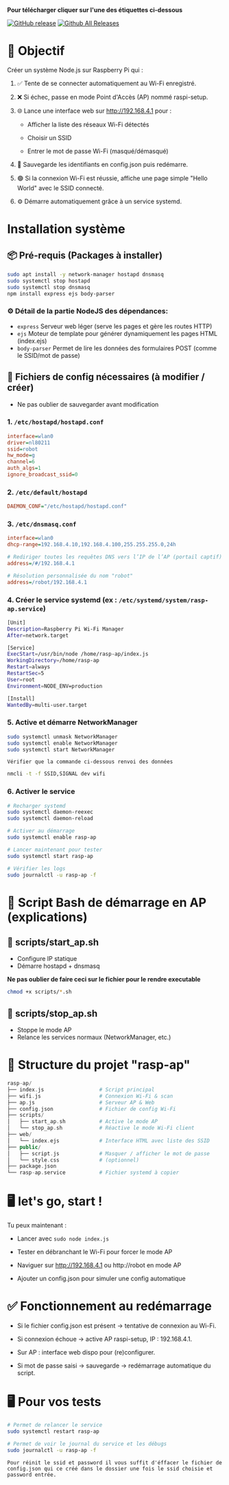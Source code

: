 **Pour télécharger cliquer sur l'une des étiquettes ci-dessous**

[![GitHub release](https://img.shields.io/github/v/release/Casimodo/rasp-ap.svg)](https://github.com/Casimodo/rasp-ap/releases)
[![Github All Releases](https://img.shields.io/github/downloads/Casimodo/rasp-ap/total.svg)](https://github.com/Casimodo/rasp-ap/releases)


# 🧩 Objectif
Créer un système Node.js sur Raspberry Pi qui :

1. ✅ Tente de se connecter automatiquement au Wi-Fi enregistré.

2. ❌ Si échec, passe en mode Point d'Accès (AP) nommé raspi-setup.

3. 🌐 Lance une interface web sur http://192.168.4.1 pour :
    - Afficher la liste des réseaux Wi-Fi détectés

    - Choisir un SSID

    - Entrer le mot de passe Wi-Fi (masqué/démasqué)

4. 🔁 Sauvegarde les identifiants en config.json puis redémarre.

5. 🟢 Si la connexion Wi-Fi est réussie, affiche une page simple "Hello World" avec le SSID connecté.

6. ⚙️ Démarre automatiquement grâce à un service systemd.



# Installation système

## 📦 Pré-requis (Packages à installer)

```bash
sudo apt install -y network-manager hostapd dnsmasq
sudo systemctl stop hostapd
sudo systemctl stop dnsmasq
npm install express ejs body-parser
```

### ⚙️ Détail de la partie NodeJS des dépendances:

- ``express``	Serveur web léger (serve les pages et gère les routes HTTP)
- ``ejs``	Moteur de template pour générer dynamiquement les pages HTML (index.ejs)
- ``body-parser``	Permet de lire les données des formulaires POST (comme le SSID/mot de passe)

## 🔧 Fichiers de config nécessaires (à modifier / créer)
 * Ne pas oublier de sauvegarder avant modification 

### 1. `` /etc/hostapd/hostapd.conf ``

```ini
interface=wlan0
driver=nl80211
ssid=robot
hw_mode=g
channel=6
auth_algs=1
ignore_broadcast_ssid=0
```

### 2. ``/etc/default/hostapd ``

```ini
DAEMON_CONF="/etc/hostapd/hostapd.conf"
```

### 3. ``/etc/dnsmasq.conf ``

```ini
interface=wlan0
dhcp-range=192.168.4.10,192.168.4.100,255.255.255.0,24h

# Rediriger toutes les requêtes DNS vers l’IP de l’AP (portail captif)
address=/#/192.168.4.1

# Résolution personnalisée du nom "robot"
address=/robot/192.168.4.1
```

### 4. Créer le service systemd (ex : ``/etc/systemd/system/rasp-ap.service``)

```bash
[Unit]
Description=Raspberry Pi Wi-Fi Manager
After=network.target

[Service]
ExecStart=/usr/bin/node /home/rasp-ap/index.js
WorkingDirectory=/home/rasp-ap
Restart=always
RestartSec=5
User=root
Environment=NODE_ENV=production

[Install]
WantedBy=multi-user.target
```

### 5. Active et démarre NetworkManager

```bash
sudo systemctl unmask NetworkManager
sudo systemctl enable NetworkManager
sudo systemctl start NetworkManager
```

`` Vérifier que la commande ci-dessous renvoi des données ``
```bash
nmcli -t -f SSID,SIGNAL dev wifi
```

### 6. Activer le service

```bash
# Recharger systemd
sudo systemctl daemon-reexec
sudo systemctl daemon-reload

# Activer au démarrage
sudo systemctl enable rasp-ap

# Lancer maintenant pour tester
sudo systemctl start rasp-ap

# Vérifier les logs
sudo journalctl -u rasp-ap -f
```



# 🔄 Script Bash de démarrage en AP (explications)

## 📄 scripts/start_ap.sh
- Configure IP statique
- Démarre hostapd + dnsmasq

**Ne pas oublier de faire ceci sur le fichier pour le rendre executable**
```bash
chmod +x scripts/*.sh
```

## 📄 scripts/stop_ap.sh
- Stoppe le mode AP
- Relance les services normaux (NetworkManager, etc.)



# 📂 Structure du projet "rasp-ap"
```php
rasp-ap/
├── index.js                  # Script principal
├── wifi.js                   # Connexion Wi-Fi & scan
├── ap.js                     # Serveur AP & Web
├── config.json               # Fichier de config Wi-Fi
├── scripts/
│   ├── start_ap.sh           # Active le mode AP
│   └── stop_ap.sh            # Réactive le mode Wi-Fi client
├── web/
│   └── index.ejs             # Interface HTML avec liste des SSID
├── public/
│   ├── script.js             # Masquer / afficher le mot de passe
│   └── style.css             # (optionnel)
├── package.json
└── rasp-ap.service           # Fichier systemd à copier

```



# 🖥️ let's go, start !

Tu peux maintenant :

- Lancer avec ``sudo node index.js``

- Tester en débranchant le Wi-Fi pour forcer le mode AP

- Naviguer sur http://192.168.4.1 ou http://robot en mode AP

- Ajouter un config.json pour simuler une config automatique



# ✅ Fonctionnement au redémarrage

- Si le fichier config.json est présent → tentative de connexion au Wi-Fi.

- Si connexion échoue → active AP raspi-setup, IP : 192.168.4.1.

- Sur AP : interface web dispo pour (re)configurer.

- Si mot de passe saisi → sauvegarde → redémarrage automatique du script.

# 🖥️ Pour vos tests
```bash
# Permet de relancer le service
sudo systemctl restart rasp-ap
```

```bash
# Permet de voir le journal du service et les débugs
sudo journalctl -u rasp-ap -f
```
``Pour réinit le ssid et password il vous suffit d'éffacer le fichier de config.json qui ce créé dans le dossier une fois le ssid choisie et password entrée.``